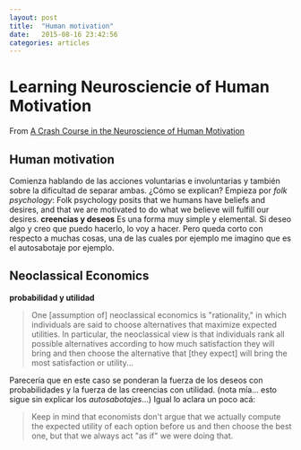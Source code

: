 ```yaml
---
layout: post
title:  "Human motivation"
date:   2015-08-16 23:42:56
categories: articles
---
```



Learning Neurosciencie of Human Motivation
==========================================

From [A Crash Course in the Neuroscience of Human Motivation](http://lesswrong.com/lw/71x/a_crash_course_in_the_neuroscience_of_human/)

Human motivation
----------------

Comienza hablando de las acciones voluntarias e involuntarias y también sobre la dificultad de separar ambas.
¿Cómo se explican?
Empieza por *folk psychology*: Folk psychology posits that we humans have beliefs and desires, and that we are motivated to do what we believe will fulfill our desires.
**creencias y deseos**
Es una forma muy simple y elemental. Si deseo algo y creo que puedo hacerlo, lo voy a hacer. Pero queda corto con respecto a muchas cosas, una de las cuales por ejemplo me imagino que es el autosabotaje por ejemplo.

Neoclassical Economics
------

**probabilidad y utilidad**

> One [assumption of] neoclassical economics is "rationality," in which individuals are said to choose alternatives that maximize expected utilities. In particular, the neoclassical view is that individuals rank all possible alternatives according to how much satisfaction they will bring and then choose the alternative that [they expect] will bring the most satisfaction or utility...

Parecería que en este caso se ponderan la fuerza de los deseos con probabilidades y la fuerza de las creencias con utilidad.
(nota mía... esto sigue sin explicar los *autosabotajes*...)
Igual lo aclara un poco acá:

> Keep in mind that economists don't argue that we actually compute the expected utility of each option before us and then choose the best one, but that we always act "as if" we were doing that.
